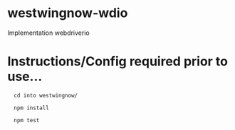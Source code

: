 # westwingnow-wdio
Implementation webdriverio

# Instructions/Config required prior to use...
```
  cd into westwingnow/
  
  npm install 

  npm test
  
```
